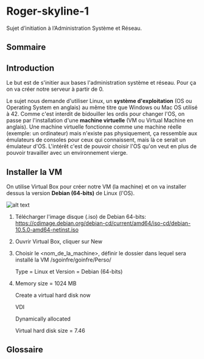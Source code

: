 # Roger-skyline-1
Sujet d’initiation à l’Administration Système et Réseau.

## Sommaire

## Introduction

  Le but est de s'initier aux bases l'administration système et réseau. Pour ça on va créer notre serveur à partir de 0.
  
  Le sujet nous demande d'utiliser Linux, un **système d'exploitation** (OS ou Operating System en anglais) au même titre que Windows ou Mac OS utilisé à 42. Comme c'est interdit de bidouiller les ordis pour changer l'OS, on passe par l'installation d'une **machine virtuelle** (VM ou Virtual Machine en anglais). Une machine virtuelle fonctionne comme une machine réelle (exemple: un ordinateur) mais n'existe pas physiquement, ça ressemble aux émulateurs de consoles pour ceux qui connaissent, mais là ce serait un émulateur d'OS. L'intérêt c'est de pouvoir choisir l'OS qu'on veut en plus de pouvoir travailler avec un environnement vierge.

## Installer la VM

  On utilise Virtual Box pour créer notre VM (la machine) et on va installer dessus la version **Debian (64-bits)** de Linux (l'OS).
  
  ![alt text](https://upload.wikimedia.org/wikipedia/commons/d/d5/Virtualbox_logo.png)
 
  1) Télécharger l'image disque (.iso) de Debian 64-bits: https://cdimage.debian.org/debian-cd/current/amd64/iso-cd/debian-10.5.0-amd64-netinst.iso
  
  2) Ouvrir Virtual Box, cliquer sur New
  
  3) Choisir le <nom_de_la_machine>, définir le dossier dans lequel sera installé la VM /sgoinfre/goinfre/Perso/<login>
  
     Type = Linux et Version = Debian (64-bits)
  
  3) Memory size = 1024 MB
     
     Create a virtual hard disk now
     
     VDI
     
     Dynamically allocated
     
     Virtual hard disk size = 7.46
  
  

## Glossaire
